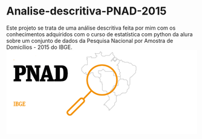 # Analise-descritiva-PNAD-2015
Este projeto se trata de uma análise descritiva feita por mim com os conhecimentos adquiridos com o curso de estatística com python da alura sobre um conjunto de dados da Pesquisa Nacional por Amostra de Domicílios - 2015 do IBGE.
![imagem PNAD](https://github.com/pedroolins/Analise-descritiva-PNAD-2015/blob/main/Pnad.png)
